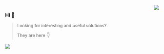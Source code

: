 <a href="https://github.com/keljtanoski">
  <img align="right" src="https://github-readme-stats.vercel.app/api?username=keljtanoski&show_icons=true&icon_color=805AD5&text_color=718096&bg_color=ffffff00&hide_title=true&include_all_commits=true&count_private=true&hide_border=true" />
</a>

### Hi 👋

> Looking for interesting and useful solutions?
>
> They are here 👇

![](https://hit.yhype.me/github/profile?user_id=10347617)
